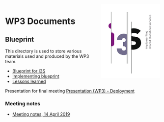 <img align="right" src="communication/i3s-logo-1-small.png" alt="I3S logo"/>

# WP3 Documents

## Blueprint 

This directory is used to store various materials used and produced by the WP3 team.

- [Blueprint for I3S](deliveries/d3-1-1-blueprint.md)
- [Implementing blueprint](d3-1-2_impl_blueprint.md)
- [Lessons learned](d3-3-1_lessons_learned.md)

Presentation for final meeting
[Presentation (WP3) - Deployment](https://i3s-essnet.github.io/Documents//wp3/pres_finalmeet_depl.html#/)

### Meeting notes
 * [Meeting notes, 14 April 2019](meeting-minutes-20190412.md)
